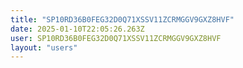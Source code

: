 ```yaml
---
title: "SP10RD36B0FEG32D0Q71XSSV11ZCRMGGV9GXZ8HVF"
date: 2025-01-10T22:05:26.263Z
user: SP10RD36B0FEG32D0Q71XSSV11ZCRMGGV9GXZ8HVF
layout: "users"
---
```

    